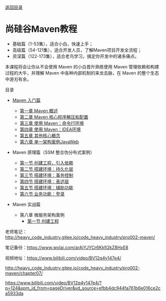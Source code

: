 [返回目录](/blog/java/java-learn-road.md)

# 尚硅谷Maven教程

- 基础篇（1-53集），适合小白，快速上手；
- 高级篇（54-121集），适合开发人员，了解Maven项目开发全流程；
- 资深篇（122-173集），适合老鸟学习，搞定你开发中的诸多痛点。

本课程将会让你从不会使用 Maven 的小白晋升熟练使用 Maven 管理依赖和构建过程的大牛，并理解 Maven 中各种内部机制的来龙去脉，在 Maven 的整个生态中游刃有余。

目录

- [Maven 入门篇](/blog/maven/maven-introduction.md)
    - [第一章 Maven 概述](/blog/maven/maven-introduction-1.md)
    - [第二章 Maven 核心程序解压和配置](/blog/maven/maven-introduction-2.md)
    - [第三章 使用 Maven：命令行环境](/blog/maven/maven-introduction-3.md)
    - [第四章 使用 Maven：IDEA环境](/blog/maven/maven-introduction-4.md)
    - [第五章 其他核心概念](/blog/maven/maven-introduction-5.md)
    - [第六章 单一架构案例JavaWeb](/blog/maven/maven-introduction-6.md)

- Maven 原理篇（SSM 整合伪分布式案例）
    - [第一节 创建工程，引入依赖](/blog/maven/maven-principle-1.md)
    - [第二节 搭建环境：持久化层](/blog/maven/maven-principle-2.md)
    - [第三节 搭建环境：事务控制](/blog/maven/maven-principle-3.md)
    - [第四节 搭建环境：表述层](/blog/maven/maven-principle-4.md)
    - [第五节 搭建环境：辅助功能](/blog/maven/maven-principle-5.md)
    - [第六节 业务功能：登录](/blog/maven/maven-principle-6.md)

- Maven 实战篇
    - 第八章 微服务架构案例
        - [第一节 创建工程](/blog/maven/maven-microservices-1.md)


老师笔记：http://heavy_code_industry.gitee.io/code_heavy_industry/pro002-maven/

笔记备份：https://www.wolai.com/arAiYJYCr6Kkfi2kZ8HxE8

视频地址：https://www.bilibili.com/video/BV12q4y147e4/


http://heavy_code_industry.gitee.io/code_heavy_industry/pro002-maven/chapter07/


https://www.bilibili.com/video/BV12q4y147e4/?p=124&spm_id_from=pageDriver&vd_source=efbb4dc944fa761b6e016ce2ca5933da